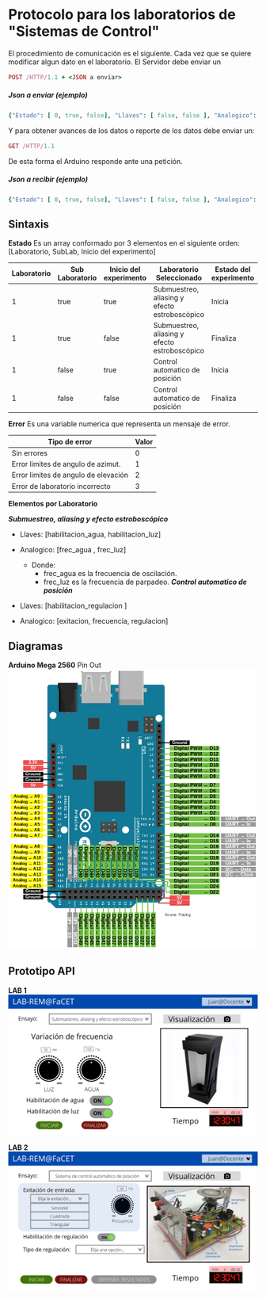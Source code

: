 # Protocolo para los laboratorios de "Sistemas de Control"
El procedimiento de comunicación es el siguiente.
Cada vez que se quiere modificar algun dato en el laboratorio. El Servidor debe enviar un
```Ruby 
POST /HTTP/1.1 + <JSON a enviar>
```

##### Json a enviar (ejemplo)
```Ruby 
{"Estado": [ 0, true, false], "Llaves": [ false, false ], "Analogico": [ 100, 200 ]}
```
Y para obtener avances de los datos o reporte de los datos debe enviar un:
```Ruby 
GET /HTTP/1.1
```
De esta forma el Arduino responde ante una petición.

##### Json a recibir (ejemplo)

```Ruby 
{"Estado": [ 0, true, false], "Llaves": [ false, false ], "Analogico": [ 100, 200], "Error": 0}
```

## Sintaxis

**Estado**
Es un array conformado por 3 elementos en el siguiente orden: [Laboratorio, SubLab, Inicio del experimento]

|Laboratorio  | Sub Laboratorio  | Inicio del experimento | Laboratorio Seleccionado | Estado del experimento|
|-|-----|-----|---------------------------------------------|--------|
|1|true |true |Submuestreo, aliasing y efecto estroboscópico|Inicia  |
|1|true |false|Submuestreo, aliasing y efecto estroboscópico|Finaliza|
|1|false|true |Control automatico de posición               |Inicia  |
|1|false|false|Control automatico de posición               |Finaliza|

**Error**
Es una variable numerica que representa un mensaje de error.

| Tipo de error                         |  Valor  |
| ----------------------------------    |---------|
| Sin errores                           |    0    |
| Error limites de angulo de azimut.    |    1    |
| Error limites de angulo de elevación  |    2    |
| Error de laboratorio incorrecto       |    3    |
**Elementos por Laboratorio**

***Submuestreo, aliasing y efecto estroboscópico***

- Llaves:  [habilitacion_agua, habilitacion_luz]
- Analogico: [frec_agua , frec_luz]
  - Donde:
    - frec_agua es la frecuencia de oscilación.
    - frec_luz es la frecuencia de parpadeo.
***Control automatico de posición***

- Llaves: [habilitacion_regulacion ]
- Analogico: [exitacion, frecuencia, regulacion]

## Diagramas

**Arduino Mega 2560**
Pin Out
<img alt = "Arduino Mega" src="https://raw.githubusercontent.com/RenzoVigiani/LabRem-SistemasDig/main/Imagenes/Arduino-Mega-Pinout.png" width=1920>

## Prototipo API

**LAB 1**
<img alt="Sub Laboratorio 1" src="https://raw.githubusercontent.com/RenzoVigiani/LabRem-SistControl/main/Imagenes/Lab1.png">

**LAB 2**
<img alt="Sub Laboratorio 2" src="https://raw.githubusercontent.com/RenzoVigiani/LabRem-SistControl/main/Imagenes/Lab2.png">
